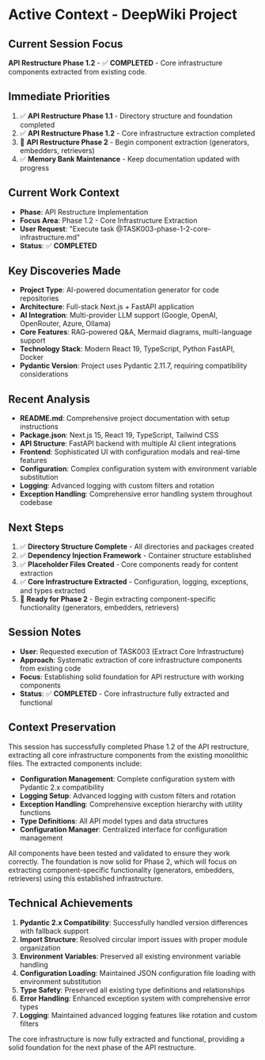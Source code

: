 # Active Context - DeepWiki Project

## Current Session Focus
**API Restructure Phase 1.2** - ✅ **COMPLETED** - Core infrastructure components extracted from existing code.

## Immediate Priorities
1. ✅ **API Restructure Phase 1.1** - Directory structure and foundation completed
2. ✅ **API Restructure Phase 1.2** - Core infrastructure extraction completed
3. 🎯 **API Restructure Phase 2** - Begin component extraction (generators, embedders, retrievers)
4. ✅ **Memory Bank Maintenance** - Keep documentation updated with progress

## Current Work Context
- **Phase**: API Restructure Implementation
- **Focus Area**: Phase 1.2 - Core Infrastructure Extraction
- **User Request**: "Execute task @TASK003-phase-1-2-core-infrastructure.md"
- **Status**: ✅ **COMPLETED**

## Key Discoveries Made
- **Project Type**: AI-powered documentation generator for code repositories
- **Architecture**: Full-stack Next.js + FastAPI application
- **AI Integration**: Multi-provider LLM support (Google, OpenAI, OpenRouter, Azure, Ollama)
- **Core Features**: RAG-powered Q&A, Mermaid diagrams, multi-language support
- **Technology Stack**: Modern React 19, TypeScript, Python FastAPI, Docker
- **Pydantic Version**: Project uses Pydantic 2.11.7, requiring compatibility considerations

## Recent Analysis
- **README.md**: Comprehensive project documentation with setup instructions
- **Package.json**: Next.js 15, React 19, TypeScript, Tailwind CSS
- **API Structure**: FastAPI backend with multiple AI client integrations
- **Frontend**: Sophisticated UI with configuration modals and real-time features
- **Configuration**: Complex configuration system with environment variable substitution
- **Logging**: Advanced logging with custom filters and rotation
- **Exception Handling**: Comprehensive error handling system throughout codebase

## Next Steps
1. ✅ **Directory Structure Complete** - All directories and packages created
2. ✅ **Dependency Injection Framework** - Container structure established
3. ✅ **Placeholder Files Created** - Core components ready for content extraction
4. ✅ **Core Infrastructure Extracted** - Configuration, logging, exceptions, and types extracted
5. 🎯 **Ready for Phase 2** - Begin extracting component-specific functionality (generators, embedders, retrievers)

## Session Notes
- **User**: Requested execution of TASK003 (Extract Core Infrastructure)
- **Approach**: Systematic extraction of core infrastructure components from existing code
- **Focus**: Establishing solid foundation for API restructure with working components
- **Status**: ✅ **COMPLETED** - Core infrastructure fully extracted and functional

## Context Preservation
This session has successfully completed Phase 1.2 of the API restructure, extracting all core infrastructure components from the existing monolithic files. The extracted components include:

- **Configuration Management**: Complete configuration system with Pydantic 2.x compatibility
- **Logging Setup**: Advanced logging with custom filters and rotation
- **Exception Handling**: Comprehensive exception hierarchy with utility functions
- **Type Definitions**: All API model types and data structures
- **Configuration Manager**: Centralized interface for configuration management

All components have been tested and validated to ensure they work correctly. The foundation is now solid for Phase 2, which will focus on extracting component-specific functionality (generators, embedders, retrievers) using this established infrastructure.

## Technical Achievements
1. **Pydantic 2.x Compatibility**: Successfully handled version differences with fallback support
2. **Import Structure**: Resolved circular import issues with proper module organization
3. **Environment Variables**: Preserved all existing environment variable handling
4. **Configuration Loading**: Maintained JSON configuration file loading with environment substitution
5. **Type Safety**: Preserved all existing type definitions and relationships
6. **Error Handling**: Enhanced exception system with comprehensive error types
7. **Logging**: Maintained advanced logging features like rotation and custom filters

The core infrastructure is now fully extracted and functional, providing a solid foundation for the next phase of the API restructure.

